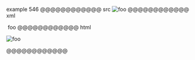 example 546
@@@@@@@@@@@@ src
![foo](train.jpg)
@@@@@@@@@@@@ xml
<?xml version="1.0" encoding="UTF-8"?>
<!DOCTYPE document SYSTEM "CommonMark.dtd">
<document xmlns="http://commonmark.org/xml/1.0">
  <paragraph>
    <image destination="train.jpg" title="">
      <text>foo</text>
    </image>
  </paragraph>
</document>
@@@@@@@@@@@@ html
<p><img src="train.jpg" alt="foo" /></p>
@@@@@@@@@@@@
